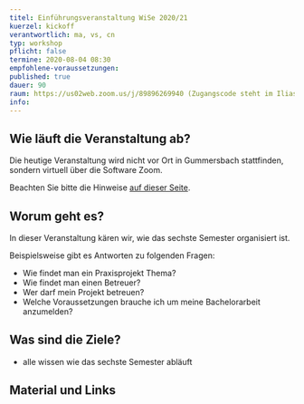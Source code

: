 ```yaml
---
titel: Einführungsveranstaltung WiSe 2020/21
kuerzel: kickoff
verantwortlich: ma, vs, cn
typ: workshop
pflicht: false
termine: 2020-08-04 08:30
empfohlene-voraussetzungen: 
published: true
dauer: 90
raum: https://us02web.zoom.us/j/89896269940 (Zugangscode steht im Ilias)
info: 
---
```



## Wie läuft die Veranstaltung ab?

Die heutige Veranstaltung wird nicht vor Ort in Gummersbach stattfinden, sondern virtuell über die Software Zoom.

Beachten Sie bitte die Hinweise [auf dieser Seite](/mi-bachelor-praxisprojektseminar/hinweise-onlinesessions).

## Worum geht es?
In dieser Veranstaltung kären wir, wie das sechste Semester organisiert ist.

Beispielsweise gibt es Antworten zu folgenden Fragen:
* Wie findet man ein Praxisprojekt Thema?
* Wie findet man einen Betreuer?
* Wer darf mein Projekt betreuen?
* Welche Voraussetzungen brauche ich um meine Bachelorarbeit anzumelden?


## Was sind die Ziele?
- alle wissen wie das sechste Semester abläuft


## Material und Links


